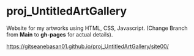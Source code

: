 # proj_UntitledArtGallery
Website for my artworks using HTML, CSS, Javascript.
(Change Branch from **Main** to **gh-pages** for actual details).

https://gitseanebasan01.github.io/proj_UntitledArtGallery/site00/
